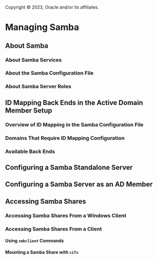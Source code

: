 Copyright © 2023, Oracle and/or its affiliates.

# Managing Samba

## About Samba

### About Samba Services

### About the Samba Configuration File

### About Samba Server Roles

## ID Mapping Back Ends in the Active Domain Member Setup

### Overview of ID Mapping in the Samba Configuration File

### Domains That Require ID Mapping Configuration

### Available Back Ends

## Configuring a Samba Standalone Server

## Configuring a Samba Server as an AD Member

## Accessing Samba Shares

### Accessing Samba Shares From a Windows Client

### Accessing Samba Shares From a Client

#### Using `smbclient` Commands

#### Mounting a Samba Share with `cifs`


